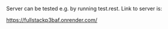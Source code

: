 Server can be tested e.g. by running test.rest.
Link to server is:

https://fullstackp3baf.onrender.com/